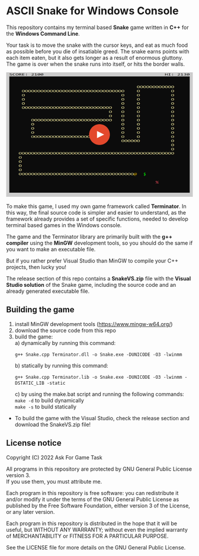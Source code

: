 # ASCII Snake for Windows Console

This repository contains my terminal based **Snake** game written in **C++** for the **Windows Command Line**. 

Your task is to move the snake with the cursor keys, and eat as much food as possible before you die of insatiable greed. The snake earns points with each item eaten, but it also gets longer as a result of enormous gluttony. The game is over when the snake runs into itself, or hits the border walls.  

[![Watch Video!](https://github.com/ssusnic/ASCII-Snake/raw/main/thumb_snake_720x480.png)](https://www.youtube.com/watch?v=ivxeUwFvjow "Watch Video!")

To make this game, I used my own game framework called **Terminator**. In this way, the final source code is simpler and easier to understand, as the framework already provides a set of specific functions, needed to develop terminal based games in the Windows console.

The game and the Terminator library are primarily built with the **g++ compiler** using the **MinGW** development tools, so you should do the same if you want to make an executable file.

But if you rather prefer Visual Studio than MinGW to compile your C++ projects, then lucky you! 

The release section of this repo contains a **SnakeVS.zip** file with the **Visual Studio solution** of the Snake game, including the source code and an already generated executable file.


## Building the game

1. install MinGW development tools (https://www.mingw-w64.org/) 
2. download the source code from this repo 
3. build the game:  
    a) dynamically by running this command:
      ```shell
      g++ Snake.cpp Terminator.dll -o Snake.exe -DUNICODE -O3 -lwinmm
      ```
    b) statically by running this command:  
    ```shell
    g++ Snake.cpp Terminator.lib -o Snake.exe -DUNICODE -O3 -lwinmm -DSTATIC_LIB -static  
    ```
	  c) by using the make.bat script and running the following commands:  
    ```make -d``` to build dynamically  
    ```make -s``` to build statically  
	
  - To build the game with the Visual Studio, check the release section and download the SnakeVS.zip file!


## License notice
Copyright (C) 2022 Ask For Game Task

All programs in this repository are protected by GNU General Public License version 3.  
If you use them, you must attribute me.

Each program in this repository is free software: 
you can redistribute it and/or modify it under the terms of the GNU General Public License as published by the Free Software Foundation, either version 3 of the License, or any later version.

Each program in this repository is distributed in the hope that it will be useful, but WITHOUT ANY WARRANTY; without even the implied warranty of MERCHANTABILITY or FITNESS FOR A PARTICULAR PURPOSE. 

See the LICENSE file for more details on the GNU General Public License.
